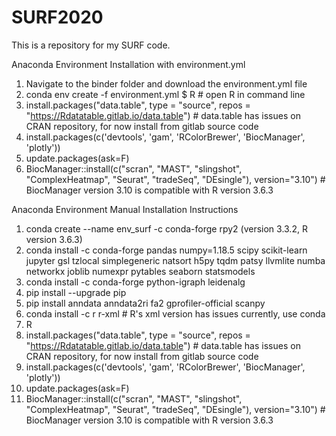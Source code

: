 # SURF2020
 This is a repository for my SURF code. 

Anaconda Environment Installation with environment.yml
1. Navigate to the binder folder and download the environment.yml file
2. conda env create -f environment.yml
$ R # open R in command line
4. install.packages("data.table", type = "source", repos = "https://Rdatatable.gitlab.io/data.table") # data.table has issues on CRAN repository, for now install from gitlab source code
5. install.packages(c('devtools', 'gam', 'RColorBrewer', 'BiocManager', 'plotly'))
6. update.packages(ask=F)
7. BiocManager::install(c("scran", "MAST", "slingshot", "ComplexHeatmap", "Seurat", "tradeSeq", "DEsingle"), version="3.10") # BiocManager version 3.10 is compatible with R version 3.6.3


Anaconda Environment Manual Installation Instructions
1. conda create --name env_surf -c conda-forge rpy2 (version 3.3.2, R version 3.6.3)
2. conda install -c conda-forge pandas numpy=1.18.5 scipy scikit-learn jupyter gsl tzlocal simplegeneric natsort h5py tqdm patsy llvmlite numba networkx joblib numexpr pytables seaborn statsmodels
3. conda install -c conda-forge python-igraph leidenalg
4. pip install --upgrade pip
5. pip install anndata anndata2ri fa2 gprofiler-official scanpy
6. conda install -c r r-xml # R's xml version has issues currently, use conda
7. R
8. install.packages("data.table", type = "source", repos = "https://Rdatatable.gitlab.io/data.table") # data.table has issues on CRAN repository, for now install from gitlab source code
9. install.packages(c('devtools', 'gam', 'RColorBrewer', 'BiocManager', 'plotly'))
10. update.packages(ask=F)
11. BiocManager::install(c("scran", "MAST", "slingshot", "ComplexHeatmap", "Seurat", "tradeSeq", "DEsingle"), version="3.10") # BiocManager version 3.10 is compatible with R version 3.6.3
